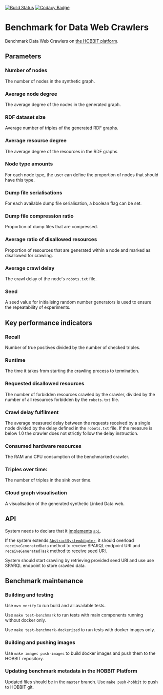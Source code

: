 [![Build Status](https://travis-ci.org/dice-group/ldcbench.svg?branch=master)](https://travis-ci.org/dice-group/ldcbench) [![Codacy Badge](https://api.codacy.com/project/badge/Grade/6030450cade64e259f69dddbd4a17c14)](https://www.codacy.com/app/MichaelRoeder/ldcbench?utm_source=github.com&amp;utm_medium=referral&amp;utm_content=dice-group/ldcbench&amp;utm_campaign=Badge_Grade)

# Benchmark for Data Web Crawlers

Benchmark Data Web Crawlers on [the HOBBIT platform](http://project-hobbit.eu/).

## Parameters

### Number of nodes
The number of nodes in the synthetic graph.
### Average node degree
The average degree of the nodes in the generated graph.
### RDF dataset size
Average number of triples of the generated RDF graphs.
### Average resource degree
The average degree of the resources in the RDF graphs.
### Node type amounts
For each node type, the user can define the proportion of nodes that should have this type.
### Dump file serialisations
For each available dump file serialisation, a boolean flag can be set.
### Dump file compression ratio
Proportion of dump files that are compressed.
### Average ratio of disallowed resources
Proportion of resources that are generated within a node and marked as disallowed for crawling.
### Average crawl delay
The crawl delay of the node's `robots.txt` file.
### Seed
A seed value for initialising random number generators is used to ensure the repeatability of experiments.

## Key performance indicators

### Recall
Number of true positives divided by the number of checked triples.
### Runtime
The time it takes from starting the crawling process to termination.
### Requested disallowed resources
The number of forbidden resources crawled by the crawler, divided by the number of all resources forbidden by the `robots.txt` file.
### Crawl delay fulfilment
The average measured delay between the requests received by a single node divided by the delay defined in the `robots.txt` file. If the measure is below 1.0 the crawler does not strictly follow the delay instruction.
### Consumed hardware resources
The RAM and CPU consumption of the benchmarked crawler.
### Triples over time:
The number of triples in the sink over time.
### Cloud graph visualisation
A visualisation of the generated synthetic Linked Data web.

## API

System needs to declare that it
[implements](http://w3id.org/hobbit/vocab#implementsAPI)
[`api`](https://github.com/dice-group/ldcbench#Api).

If the system extends
[`AbstractSystemAdapter`](https://github.com/hobbit-project/core/blob/master/src/main/java/org/hobbit/core/components/AbstractSystemAdapter.java),
it should overload `receiveGeneratedData` method to receive SPARQL endpoint URI
and `receiveGeneratedTask` method to receive seed URI.

System should start crawling by retrieving provided seed URI
and use use SPARQL endpoint to store crawled data.

## Benchmark maintenance

### Building and testing

Use `mvn verify` to run build and all available tests.

Use `make test-benchmark` to run tests with main components running without docker only.

Use `make test-benchmark-dockerized` to run tests with docker images only.

### Building and pushing images

Use `make images push-images` to build docker images and push them to the HOBBIT repository.

### Updating benchmark metadata in the HOBBIT Platform

Updated files should be in the `master` branch.
Use `make push-hobbit` to push to HOBBIT git.
